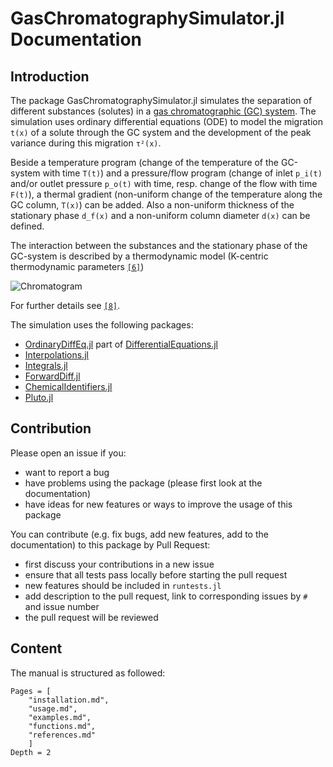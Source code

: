 # GasChromatographySimulator.jl Documentation



## Introduction

The package GasChromatographySimulator.jl simulates the separation of different substances (solutes) in a [gas chromatographic (GC) system](https://en.wikipedia.org/wiki/Gas_chromatography). The simulation uses ordinary differential equations (ODE) to model the migration ``t(x)`` of a solute through the GC system and the development of the peak variance during this migration ``τ²(x)``.

Beside a temperature program (change of the temperature of the GC-system with time ``T(t)``) and a pressure/flow program (change of inlet ``p_i(t)`` and/or outlet pressure ``p_o(t)`` with time, resp. change of the flow with time ``F(t)``), a thermal gradient (non-uniform change of the temperature along the GC column, ``T(x)``) can be added. Also a non-uniform thickness of the stationary phase ``d_f(x)`` and a non-uniform column diameter ``d(x)`` can be defined. 

The interaction between the substances and the stationary phase of the GC-system is described by a thermodynamic model (K-centric thermodynamic parameters [`[6]`](https://GasChromatographyToolbox.github.io/GasChromatographySimulator.jl/dev/references/#References))

![Chromatogram](https://i.ibb.co/HF3gM5r/Chromatogram.png)

For further details see [`[8]`](https://GasChromatographyToolbox.github.io/GasChromatographySimulator.jl/dev/references/#References).

The simulation uses the following packages:
- [OrdinaryDiffEq.jl](https://github.com/SciML/OrdinaryDiffEq.jl) part of [DifferentialEquations.jl](https://github.com/SciML/DifferentialEquations.jl)
- [Interpolations.jl](https://github.com/JuliaMath/Interpolations.jl)
- [Integrals.jl](https://github.com/SciML/Integrals.jl)
- [ForwardDiff.jl](https://github.com/JuliaDiff/ForwardDiff.jl)
- [ChemicalIdentifiers.jl](https://github.com/longemen3000/ChemicalIdentifiers.jl)
- [Pluto.jl](https://github.com/fonsp/Pluto.jl)

## Contribution

Please open an issue if you:
- want to report a bug 
- have problems using the package (please first look at the documentation)
- have ideas for new features or ways to improve the usage of this package 

You can contribute (e.g. fix bugs, add new features, add to the documentation) to this package by Pull Request: 
- first discuss your contributions in a new issue
- ensure that all tests pass locally before starting the pull request
- new features should be included in `runtests.jl`
- add description to the pull request, link to corresponding issues by `#` and issue number
- the pull request will be reviewed

## Content

The manual is structured as followed:

```@contents
Pages = [
    "installation.md",
    "usage.md",
    "examples.md",
    "functions.md",
    "references.md"
    ]
Depth = 2
```


